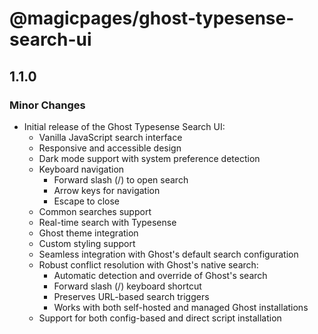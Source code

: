 # @magicpages/ghost-typesense-search-ui

## 1.1.0

### Minor Changes

- Initial release of the Ghost Typesense Search UI:
  - Vanilla JavaScript search interface
  - Responsive and accessible design
  - Dark mode support with system preference detection
  - Keyboard navigation
    - Forward slash (/) to open search
    - Arrow keys for navigation
    - Escape to close
  - Common searches support
  - Real-time search with Typesense
  - Ghost theme integration
  - Custom styling support
  - Seamless integration with Ghost's default search configuration
  - Robust conflict resolution with Ghost's native search:
    - Automatic detection and override of Ghost's search
    - Forward slash (/) keyboard shortcut
    - Preserves URL-based search triggers
    - Works with both self-hosted and managed Ghost installations
  - Support for both config-based and direct script installation 